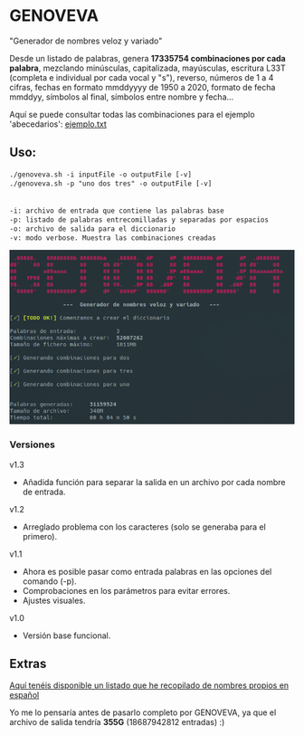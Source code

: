 # GENOVEVA

"Generador de nombres veloz y variado"

Desde un listado de palabras, genera **17335754 combinaciones por cada palabra**, mezclando minúsculas, capitalizada, mayúsculas, escritura L33T (completa e individual por cada vocal y "s"), reverso, números de 1 a 4 cifras, fechas en formato mmddyyyy de 1950 a 2020, formato de fecha mmddyy, símbolos al final, símbolos entre nombre y fecha...

Aquí se puede consultar todas las combinaciones para el ejemplo 'abecedarios': 
[ejemplo.txt](ejemplo.txt)


## Uso:

```
./genoveva.sh -i inputFile -o outputFile [-v]
./genoveva.sh -p "uno dos tres" -o outputFile [-v]


-i: archivo de entrada que contiene las palabras base
-p: listado de palabras entrecomilladas y separadas por espacios
-o: archivo de salida para el diccionario
-v: modo verbose. Muestra las combinaciones creadas
```

<p align="center">
 <img src="genoveva.png" />
</p>


### Versiones

v1.3
- Añadida función para separar la salida en un archivo por cada nombre de entrada.

v1.2
- Arreglado problema con los caracteres (solo se generaba para el primero).

v1.1
- Ahora es posible pasar como entrada palabras en las opciones del comando (-p).
- Comprobaciones en los parámetros para evitar errores.
- Ajustes visuales.

v1.0
- Versión base funcional.


## Extras

[Aquí tenéis disponible un listado que he recopilado de nombres propios en español](nombresEspañol.txt)

Yo me lo pensaría antes de pasarlo completo por GENOVEVA, ya que el archivo de salida tendría **355G** (18687942812 entradas) :)
